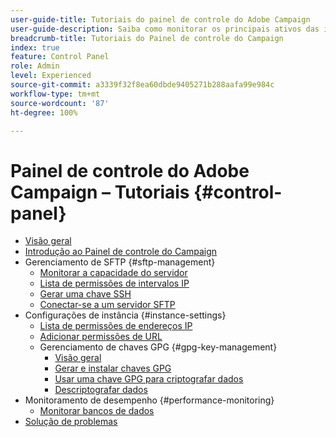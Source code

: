 ```yaml
---
user-guide-title: Tutoriais do painel de controle do Adobe Campaign
user-guide-description: Saiba como monitorar os principais ativos das instâncias do Adobe Campaign e executar tarefas administrativas no Painel de controle do Campaign.
breadcrumb-title: Tutoriais do Painel de controle do Campaign
index: true
feature: Control Panel
role: Admin
level: Experienced
source-git-commit: a3339f32f8ea60dbde9405271b288aafa99e984c
workflow-type: tm+mt
source-wordcount: '87'
ht-degree: 100%

---
```



# Painel de controle do Adobe Campaign – Tutoriais {#control-panel}

+ [Visão geral](/help/control-panel-tutorials/control-panel-overview.md)
+ [Introdução ao Painel de controle do Campaign](/help/control-panel-tutorials/get-started.md)
+ Gerenciamento de SFTP {#sftp-management}
   + [Monitorar a capacidade do servidor](/help/control-panel-tutorials/sftp-management/monitor-server-capacity.md)
   + [Lista de permissões de intervalos IP](/help/control-panel-tutorials/sftp-management/allowlist-ip-range.md)
   + [Gerar uma chave SSH](/help/control-panel-tutorials/sftp-management/generate-ssh-key.md)
   + [Conectar-se a um servidor SFTP](/help/control-panel-tutorials/sftp-management/connect-to-sftp-server.md)
+ Configurações de instância {#instance-settings}
   + [Lista de permissões de endereços IP](/help/control-panel-tutorials/instance-settings/allowlist-ip-address.md)
   + [Adicionar permissões de URL](/help/control-panel-tutorials/instance-settings/add-url-permissions.md)
   + Gerenciamento de chaves GPG {#gpg-key-management}
      + [Visão geral](/help/control-panel-tutorials/instance-settings/gpg-key-management/gpg-key-management-overview.md)
      + [Gerar e instalar chaves GPG](/help/control-panel-tutorials/instance-settings/gpg-key-management/generate-and-install-gpg-keys.md)
      + [Usar uma chave GPG para criptografar dados](/help/control-panel-tutorials/instance-settings/gpg-key-management/use-a-gpg-key-to-encrypt-data.md)
      + [Descriptografar dados](/help/control-panel-tutorials/instance-settings/gpg-key-management/decrypt-data.md)
+ Monitoramento de desempenho {#performance-monitoring}
   + [Monitorar bancos de dados](/help/control-panel-tutorials/performance-monitoring/monitor-databases.md)
+ [Solução de problemas](/help/control-panel-tutorials/troubleshooting.md)